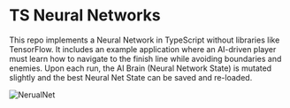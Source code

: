 # TS Neural Networks

This repo implements a Neural Network in TypeScript without libraries like TensorFlow. It includes an example application where an AI-driven player
must learn how to navigate to the finish line while avoiding boundaries and enemies. Upon each run, the AI Brain (Neural Network State) is mutated slightly
and the best Neural Net State can be saved and re-loaded.

![NerualNet](https://github.com/mcclayton/ts-neural-network/assets/2695054/7506e50e-e396-46d0-8839-d2170a6f4b42)
